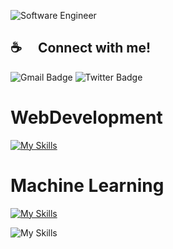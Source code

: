 ![Software Engineer](https://static1.thetravelimages.com/wordpress/wp-content/uploads/2023/04/google-headquarters-mountain-view-california.jpg)










## ☕  Connect with me!

 <img src="https://img.shields.io/badge/Github-white?style=for-the-badge&logo=Github&logoColor=black" alt="Gmail Badge"/>
 <img src="https://img.shields.io/badge/Twitter-blue?style=for-the-badge&logo=twitter&logoColor=white" alt="Twitter Badge"/>

# WebDevelopment
[![My Skills](https://skillicons.dev/icons?i=html,css,js,tailwind,react,nodejs,express,mongodb,firebase)](https://skillicons.dev)


# Machine Learning
[![My Skills](https://skillicons.dev/icons?i=python,r,git,sqlite,sklearn,pytorch,tensorflow,flask,django)](https://skillicons.dev)



![My Skills](https://go-skill-icons.vercel.app/api/icons?i=numpy,pandas,matplotlib,seaborn,matlab,excel)












